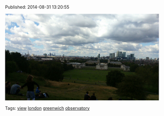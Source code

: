 


Published: 2014-08-31 13:20:55

![](96259302217-0.jpg)

Tags: [view](tag-view.md) [london](tag-london.md) [greenwich](tag-greenwich.md) [observatory](tag-observatory.md)
